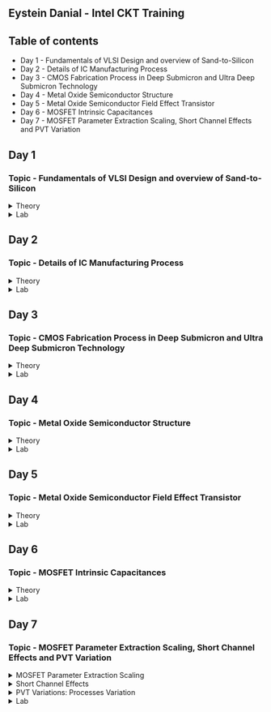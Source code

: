 ## Eystein Danial - Intel CKT Training
## Table of contents
* Day 1 - Fundamentals of VLSI Design and overview of Sand-to-Silicon
* Day 2 - Details of IC Manufacturing Process
* Day 3 - CMOS Fabrication Process in Deep Submicron and Ultra Deep Submicron Technology
* Day 4 - Metal Oxide Semiconductor Structure
* Day 5 - Metal Oxide Semiconductor Field Effect Transistor
* Day 6 - MOSFET Intrinsic Capacitances
* Day 7 - MOSFET Parameter Extraction Scaling, Short Channel Effects and PVT Variation

## Day 1
### Topic - Fundamentals of VLSI Design and overview of Sand-to-Silicon
<Details>
 <summary>Theory</summary>
 
 **Overview of VLSI Design**
* **Packaged Chip**  
  - Packaging of silicon die with plastic case to protect the die. The Central Part of the Chip is call die.
  ![image](https://user-images.githubusercontent.com/121995963/212446810-49006395-7b92-4ecd-ab18-f5d289adf246.png)

  * Examples types of packaging:
    * System in a package (SIP)
      - A system in package, or SiP, is a way of bundling two or more ICs inside a single package. This is in contrast to a system on chip, or SoC, where the functions         on those chips are integrated onto the same die.
      ![image](https://user-images.githubusercontent.com/121995963/212447058-7238737a-c6d0-402f-b5e3-61395582998a.png)

    * Dual in-line package (DIP)
      - An electronic component package with a rectangular housing and two parallel rows of electrical connecting pins. The package may be through-hole mounted to a           printed circuit board (PCB) or inserted in a socket.
      ![image](https://user-images.githubusercontent.com/121995963/212447020-65137fc0-1fa8-4a6c-9769-4be4e34637cd.png)

    * Quad-flat no-leads (QFN)
      - Flat no-leads, also known as micro leadframe (MLF) and SON (small-outline no leads), is a surface-mount technology, one of several package technologies that           connect ICs to the surfaces of PCBs without through-holes. Flat no-lead is a near chip scale plastic encapsulated package made with a planar copper lead frame         substrate.
      
      ![image](https://user-images.githubusercontent.com/121995963/212447142-a416b274-78e9-4c14-8958-f19887cb5013.png)

    * Ball grid array (BGA)
      - A ball grid array (BGA) is a type of surface-mount packaging (a chip carrier) used for integrated circuits. BGA packages are used to permanently mount devices         such as microprocessors. A BGA can provide more interconnection pins than can be put on a dual in-line or flat package
      ![image](https://user-images.githubusercontent.com/121995963/212447167-ae4b244a-d7c3-40e0-8d0d-7f09022c6082.png)

 * **Die** 
    * Size is generally 1mmx1mm or 1mmx2mm
    * Made from a wafer which every single wafer consists of many die

 * **Inside the Die**
    * Digital  
        i) Consists of Gates, Muxes, Decoders, Counters, Resistors, FSMs etc which all are made by standard cells using semi custom VLSI design flow.
    * Analog and RF
        i) Consists of Clock: VCO and PLL.
        ii) Voltage Ref. and Reg.: Bandgap reference, LDO, DC-DC converter; Data: PRBS generator; Amplifiers and Filters.
        iii) Interfaces: ADC and DAC.
        iv) All are made using custom VLSI flow.
    * Memory and Memory Controller  
        i) Consists of Static Random Access Memory (SRAM) and SRAM controller.
        
  * **Moore's Law**
      * Moore's Law is the observation that the number of transistors in a dense integrated circuit (IC) doubles aboout every two years.
      * The feature size reduced by 1/square root of 2 times. 
      
  * **VLSI Design Methodology**
      * Field Programming gate array (FPGA) Design
        * Faster prototyping and cost-effective
        * A FPGA chip consist of input/output buffers, array of configurable logic blocks, and programmable interconnect structures.
        * By programming the RAM, accomplished to programmed the interconnects. 
        * Signal routing between the CLBs and the I/O blocks made by configurable switching matrice.
        
  * **ASIC**
      * Standard Cell based design
          * Prevalent full custorm design and requires development of a full custom mask set.
          * Commonly used logic cells are developed, characterized, and stored in a standard-cell library.
          * Constant height for all cells in a same technology.
          * Can have several version for different fan-out driving capability.
            ![image](https://user-images.githubusercontent.com/121995963/212448308-3c2cf5a7-1406-4658-a976-f8de551b5ae1.png)

      * Full Custom Design
          * The entire mask deisgn is done without using any library.
          * Development cost of such a design style is becoming higner.
          * All the analaog and RF design are full custorm design.
  
  * **Differences between FPGA & ASIC**
        ![image](https://user-images.githubusercontent.com/121995963/212448407-784aeb89-5c51-4ad1-9f6d-3e8acf04a863.png)

 * **VLSI Design Quality**  
    * **Testability**  
      - Design of testable chip  
      - Availability of good test fixture at speed.
    * **Yield and Manufacturability**  
      - Yield: No. of tested of chips/Total no. of Chips    
      - Functional Yield: Checks at lower speed  
      - Parametric Yield: Checks at required speed
    * **Reliability**  
      - Consist of ESD, EOS, Electromigration, Oxide breakdown, Power and ground bouncing, On-chip noise and cross-talk.
      
 * **Technology Upgradability**  
   * Rapid development of process technology results
      * Design of complatex chip in a shother time.
      * Techonology updated to new design rules.
      * Updating the mask to new design rules.
   
   * Design style must be flexible to technology update so that the design can be use back with minimal cost. 
   * Use advanced CAD tools to automatically generate physical layout.
 
 * **CAD Tools**  
   * CAD tools essential for timely deveopment of integirated circuits.
   * Executing using CAD tools can time consuming and computation intensive mechanistic parts of the design.
   * CAD techonology for VLSI Chip chip design can be categorzied into below areas:
      * High Level sysnthesis
      * Logic systhesis
      * Circuit optimization
      * Layout
      * Placement and routing
      * Simulation
      * Design Rules and Checking
      
  * **Package Technology**
     * Many high perfomanances VLSI chips can fail if various packagin contraints and parasitic have not included in the design phase, and lenght of bonding wire or          lead length  of the packge can create serious issue. ALl this can be solve if Chip designers should work closely with package designers.
 
 * **References Sand to Silicon:** https://community.intel.com/t5/Blogs/Intel/We-Are-Intel/From-Sand-to-Silicon-The-Making-of-a-Chip/post/1334092
</details>

<Details>
<summary>Lab</summary>
</details>


## Day 2
### Topic - Details of IC Manufacturing Process
<details>
 <summary>Theory</summary>
 
 **Analog IC Design Process** 
 **Process Flow of IC Design:**
![image](https://user-images.githubusercontent.com/121995963/212457913-43c8bdc3-404f-4d4d-8689-946f89aa8142.png)

 **Diferrences of Electrical, Physical & Test Design scope:**
 ![image](https://user-images.githubusercontent.com/121995963/212456977-0dbd2ddb-96d5-434f-87d9-19a25a7e57aa.png)

 **Analog IC Design Process and its Relation with CAD and PDK:**
![image](https://user-images.githubusercontent.com/121995963/212457325-bd086e9e-8dc2-49cc-82dc-9f57515205a9.png)


 **Comparisom of Analog and Digital Circuit:** 
 * ![image](https://user-images.githubusercontent.com/121995963/212457976-64b78a07-2a30-42f5-8997-39829fc3354b.png)

 
 **Role of Circuit Designer**
   * Physical implementation of the circuit has a major impact on perforamances, power and cost.
   * Design a practical circuit based on the device limit, technology constraint and physical implementation.
   * Need to have a good understanding of layout design, so that in less interation the design can be fridged.
   * Should always dissssed with the layout designer for better and efficient circuit design.

 **CMOS Technology**
 * **What is CMOS?**
    * Is a type of metal–oxide–semiconductor field-effect transistor (MOSFET) fabrication process that uses complementary and symmetrical pairs of p-type and n-type         MOSFETs for logic functions.[1] CMOS technology is used for constructing integrated circuit (IC) chips, including microprocessors, microcontrollers, memory chips       (including CMOS BIOS), and other digital logic circuits.
 
 * **Why CMOS Techonology?**
   * ![image](https://user-images.githubusercontent.com/121995963/212457479-51942a03-3896-4e2f-83f4-386c3c1eb463.png)
   * Comparison favours BJT, however similar comparison made from digital viewpoint would come up on the side of CMOS.
   * Since Large volume mixed-mode technology will be driven by digital demands, CMOS is an obvious choice.
 
 **Categorization of the CMOS Technology:**
   * Submicron Technology: Lmin ≥ 0.35 µm
   * Deep Submicron Technology (DSM): 0.1 µm ≤ Lmin ≤ 0.35 µm
   * Ultra-Deep Submicron Technology (UDSM): Lmin ≤ 0.1 µm
   * BiCMOS Technology: Lmin = 0.5 µm
 
 **CMOS Fabrication Process**
   1) Wafer Formation
      * Raw material used in CMOS Fabs is wafer or disk of silicon. 
   2) Photolithography
      * The silicon dioxide layer is covered with the photoresist material. It is a light-sensitive material that forms the coating over the surface of the SiO2               layer. It is useful in reducing the size of the transistors.
       * ![image](https://user-images.githubusercontent.com/121995963/212458530-3ba204f1-23bf-4d61-870b-0d5ae4862fed.png)

      * After the photoresist is applied on the silicon dioxide layer, a mask with the desired pattern is used as a medium to expose UV (Ultra-Violet) lights. The UV           light through the mask reaches the photoresist material. The exposed resist remains on the surface and the unexposed part is removed from the surface.
        * ![image](https://user-images.githubusercontent.com/121995963/212458534-2a16b609-d3f6-4a05-b70b-d3f9067e246c.png)
 
   3) Well and Channel Formation
       * N-well process: In a n-well process, the pMOS transistors are built in a n-well and the nMOS transistor is placed in the p-type substrate.
       * P-well process: In a p-well process, the nMOS transistors are built in a p-well and the pMOS transistor is placed in the n-type substrate. p-well processes            were used to optimize the pMOS transistor performance.
       * Twin-well process: Twin-well processes accompanied the emergence of n-well processes. A twinwell process allows the optimization of each transistor type.
       * Triple-well process: The triple-well process has emerged to provide good isolation between analog and digital blocks in mixed-signal chips; it is also used to          isolate high-density dynamic memory from logic.
        ![image](https://user-images.githubusercontent.com/121995963/212458676-1e45b2eb-4004-4e2b-ac76-33b240577a4d.png)

   4) Silicon Dioxide (Sio2) 
      * Oxidation of silicon is achieved by heating silicon wafers in an oxidizing atmospthere The following are some approaches:
         * Wet Oxidation: When the oxidizing atmosphere contains water vapor.
         * Dry OixidatationL when the oxidizing atmosphere is pure oxygen.
         * Atomic Layer Deposition: when a thin layer (materail A) is attached to a surface then a chemical (Material B) is introduced to produe a thin layer of the              required layer.
   5) Isolation
      * Devices in a CMOS process need to be isolated from one another so that they do not have unexpected interactions.
      * The transistor gate consists of a thin gate oxide layer.
      * The thick oxide used to be formed by a process called Local Oxidation of Silicon (LOCOS).
      * A problem with LOCOS-based processes is the transition between thick andthin oxide, which extended some distance laterally to form a so-called bird’s beak.
      * Starting around the 0.35 µm node, shallow trench isolation (STI) was introduced to avoid the problems with LOCOS.
      * STI forms insulating trenches of SiO2 surrounding the transistors (everywhere except the active area).
 
   6) Gate Oxide
      * This process is to form the oxide for the transistor. 
 
   7) Gate and Source/Drain Formations
      * Grow gate oxide wherever transistors are required (area = source + drain + gate)––elsewhere there will be thick oxide or trench isolation.
      * Deposit polysilicon on chip
      * Pattern polysilicon (both gates and interconnect)
      * Etch exposed gate oxid
      * Implant pMOS and nMOS source/drain regions

   8) Contacts and Metallization
      * Contact cuts are made to source, drain, and gate according to the contact mask. These are holes etched in the dielectric after the source/drain formation.
      * Older processes commonly use aluminum (Al) for wires, although newer ones offer copper (Cu) for lower resistance.
      * Tungsten (W) can be used as a plug to fill the contact holes (to alleviate problems of aluminum not conforming to small contacts)
 
   9) Passivation
      * The final processing step is to add a protective glass layer called passivation or over glass that prevents the ingress of contaminants.
      * Openings in the passivation layer, called overglass cuts, allow connection to I/O pads and test probe points if needed.
 
  10) Metrolgy 
      * Is the science of measuring. Everything that is built in a semiconductor process has to be measured to give feedback to the manufacturing process.

 **Illustration of N-Well Process for CMOS Fabrication**
 * Step1: Substrate
 # ![image](https://user-images.githubusercontent.com/121995963/212459286-5b987425-8a9d-4c0e-ae11-1592f4c68367.png)
 
 * Step2: Oxidation
 # ![image](https://user-images.githubusercontent.com/121995963/212459290-0bc74373-e83c-4e1c-a236-237fa215356c.png)
 
 * Step3: Photoresist
 # ![image](https://user-images.githubusercontent.com/121995963/212459299-2fa561d5-c574-4bb1-9477-a425ad252f65.png)
 
 * Step4: Masking
 # ![image](https://user-images.githubusercontent.com/121995963/212459304-3429e648-013f-465e-9540-22be5bc19e80.png)
 
 * Step5: Photoresist removal
 # ![image](https://user-images.githubusercontent.com/121995963/212459313-20126026-fc31-4708-95e5-8cee8bfcb07f.png)
 
 * Step6: Removal of SiO2 using acid etching
 # ![image](https://user-images.githubusercontent.com/121995963/212459317-74929ed1-f4e5-4567-9147-266e6bd1710c.png)
 
 * Step7: Removal of photoresist
 # ![image](https://user-images.githubusercontent.com/121995963/212459326-e0d51b95-a84f-4b10-9f25-3b6796854642.png)
 
 * Step8: Formation of the N-well
 # ![image](https://user-images.githubusercontent.com/121995963/212459333-ca6d5331-9fcf-4561-8335-d6b82ac7329f.png)
 
 * Step9: Removal of SiO2
 # ![image](https://user-images.githubusercontent.com/121995963/212459337-4de4f001-a9f6-4717-9575-52fd8417c309.png)
 
 * Step10: Deposition of polysilicon
 # ![image](https://user-images.githubusercontent.com/121995963/212459343-fe938ea3-5734-41f2-860d-0d6049b25228.png)
 
 * Step11: Removing  the  layer barring a small area for the Gates
 # ![image](https://user-images.githubusercontent.com/121995963/212459352-65ea292a-5714-4abc-bb98-297afb34f519.png)
 
 * Step12: Oxidation process
 # ![image](https://user-images.githubusercontent.com/121995963/212459360-46012abd-0b18-4f60-95e2-d27817debdb9.png)
 
 * Step13: Masking and N-diffusion
 Masking:
 # ![image](https://user-images.githubusercontent.com/121995963/212459365-7c259a3f-4bde-4f6c-a7cd-bdb0dac5b462.png)
 
 N-diffusion:
 # ![image](https://user-images.githubusercontent.com/121995963/212459373-ee42a094-fbc0-41dd-8427-2f43dc01c250.png)
 
 *Step14: Oxide stripping
 # ![image](https://user-images.githubusercontent.com/121995963/212459393-b0eba6bb-f806-4bee-abcb-b1ae2ce63c13.png)
 
 *Step15: P-diffusion
 # ![image](https://user-images.githubusercontent.com/121995963/212459400-eb377413-140c-4cd6-8931-a51682fb7587.png)
 
 *Step16: Thick field oxide
 # ![image](https://user-images.githubusercontent.com/121995963/212459407-ec49a794-e2e7-4b71-8df8-4cdd5459c87d.png)
 
 *Step17: Metallization
 # ![image](https://user-images.githubusercontent.com/121995963/212459413-04150f3c-c304-47dd-aa51-98bc22d52e01.png)
 
 * Step18: Removal of excess metal
 # ![image](https://user-images.githubusercontent.com/121995963/212459415-268b5a85-b26d-43f4-b783-b2465597add1.png)
 
 *Step19: Terminals
 # ![image](https://user-images.githubusercontent.com/121995963/212459423-3033b653-8988-47e2-8fe1-777bf66e5d70.png)
 
 *Step20: Assigning the names of the terminals of the NMOS and PMOS
 # ![image](https://user-images.githubusercontent.com/121995963/212459436-72cd2579-e7c8-407f-9179-9f69e5fd3398.png)

 **Fabrication Process References:** https://www.watelectronics.com/understanding-cmos-fabrication-technology/#:~:text=20%20Steps%20of%20CMOS%20Fabrication%20Process%201%20Step2%3A,8%20Step9%3A%20Removal%20of%20SiO2%20...%20More%20items

**Sand to Silicon illutration:**
 ![image](https://user-images.githubusercontent.com/121995963/212457991-8c89d091-61c2-48da-b22e-d30bf806948a.png)
</details>

<Details>
<summary>Lab</summary>
[Fabrication-Process-and-Layout-Assignment Eystein.pdf](https://github.com/Sanchez2605/edanial/files/10741409/Fabrication-Process-and-Layout-Assignment.Eystein.pdf)
</details>


## Day 3
### Topic - CMOS Fabrication Process in Deep Submicron and Ultra Deep Submicron Technology
<details>
 <summary>Theory</summary>
 
**Disadvantange of the Submicron CMOS Process**
 Isolation of transistors:
  * The use of reverse bias pn junction to isolate transistors become impractical as the transistor sizes decrease. 
 
 * Local Oxidation of Silicon (LOCOS) Isolation Process
  1) A very this layer silicon dioxie is grown on the wafer, called as pad oxide. Then a layer of silicon nitride is deposited which is used as an oxdie barrier
  2) Then by thermal oxidation process thick oxide is grown in the exposed area.
  3) Lastly, the removal of the silicon nitride layer.
     * The limiation of this technique is the bird's beak effect and the surface area which is lost to this encroachment.
     * The advatages of LOCOS fabrication process is simple and higg oxide quality because LOCOS strcuture is thermally grown.
 
 ![image](https://user-images.githubusercontent.com/121995963/212460949-9426b08c-9e0e-437a-8153-0c45132ac4f2.png)

 **Sallow Trench Isolation Technology**
   * Shallow trench isolation (STI) allows closer spacing of transistors by eliminating the depletion region at the surface and Bird’s beak effect due to LOCOS process
   * Sallow Trench Isolation (STI) isolation process is the preferred isolation process for deep-submicron process because it completely avoids Bird’s beak shape            characteristics.
        a. Cover the wafer with pad oxide and silicon nitride.
        b. First etch nitride and pad oxide. Next, an anisotropic etch is made in the silicon to a depth of 0.4 to 0.5 microns.
        c. Grow a thin thermal oxide layer on the trench walls
        d. A CVD dielectric film is used to fill the trench
        e. A chemical mechanical polishing (CMP) step is used to polish back the dielectric layer until the nitride is reached. The nitride acts like a CMP stop layer.
        f. Densify the dielectric material at 900°C and strip the nitride and pad oxide.
  * STI is more suitable for the increased density in a small area because it allows forming smaller isolation regions.
  * The disadvantage is larger number of process steps.
 
 ![image](https://user-images.githubusercontent.com/121995963/212461111-a8b37f4f-684b-4e16-921e-9a5c2ee5fdca.png)

**Deep Submicron (DSM) CMOS Technology other uses**
 * A deep n-wellthat can be utilized to reduce substrate noise coupling.
 * A MOS Varactor that can be used to make volatage controlled osillators 
 
 **Different Types of Resistor in Deep Submicron (DSM) CMOS Technology**  
 # ![image](https://user-images.githubusercontent.com/121995963/212461642-a0b62304-ee18-4ec5-96f8-cb0e5399d115.png)
 # ![image](https://user-images.githubusercontent.com/121995963/212461650-f6113eee-943c-44e7-8053-00bc556182b1.png)

**Typical Deep Submicron (DSM) CMOS Fabrication Process**  
    Major Fabrication Steps for a DSM CMOS Process  
      1) p and n wells  
      2) Shallow trench isolation  
      3) Threshold shift and anti-punch through implants  
      4) Thin oxide and gate polysilicon  
      5) Lightly doped drains and sources  
      6) Sidewall spacer  
      7) Heavily doped drains and sources  
      8) Siliciding (Salicide and Polycide)  
      9) Bottom metal, tungsten plugs, and oxide  
      10) Higher level metals, tungsten plugs/vias, and oxide  
      11) Top level metal, vias and protective oxide   
 
 **Deep Submicron (DSM) CMOS Fabrication Process** 
 * Step 1: n and p well Creation: 
 ![image](https://user-images.githubusercontent.com/121995963/212461850-e9e8d122-97a9-4a38-80fe-716e91f81fcb.png)
 
 * Step 2: Sallow Trench Isolation 
  * The shallow trench isolation (STI) electrically isolates one region/transistor from another.
 ![image](https://user-images.githubusercontent.com/121995963/212461904-dd9f195d-3454-4b51-85c2-137f4aa0eb8b.png)
 
 * Step 3: Threshold Shift and Anti-Punch Through Implants
  * The natural thresholds of the NMOS is about 0V and of the PMOS is about –1.2V. An p-implant is used to make the NMOS harder to invert and the PMOS easier resulting     in threshold voltages balanced around zero volts.
  * Also an implant can be applied to create a higher-doped region beneath the channels to prevent punch-through from the drain depletion region extending to source       depletion region.
 ![image](https://user-images.githubusercontent.com/121995963/212461938-5d656194-2702-42b7-9e12-81a7de9fa03e.png)
 
 * Step 4: Thin Oxide and Polysilicon Gates
   * A  thin oxide is deposited followed by polysilicon. These layers are removed where they are not wanted.
   ![image](https://user-images.githubusercontent.com/121995963/212462012-2858a2f1-fc40-44c1-bf3b-65f8cb649877.png)

 * Step 5: Lightly Doped Drains and Sources
   * A lightly-doped implant is used to create a lightly-doped source and drain next to the channel of the MOSFETs.
   ![image](https://user-images.githubusercontent.com/121995963/212462052-c8681646-a244-46f9-8e7b-ce84d83d8a7c.png)

 * Step 6: Sidewall Spacers
   * A layer of dielectric is deposited on the surface and removed in such a way as to leave “sidewall spacers” next to the thin-oxide-polysilicon-polycide sandwich.        These sidewall spacers will prevent the part of the source and drain next to the channel from becoming heavily doped.
     ![image](https://user-images.githubusercontent.com/121995963/212462091-32e6014f-e949-43bc-9082-c3e3a6102250.png)

 * Step 7: Implantation of the Heavily Doped Sources and Drains
   * Note that not only does this step provide the completed sources and drains but allows for ohmic contact into the wells and substrate.
    ![image](https://user-images.githubusercontent.com/121995963/212462104-8d151311-9d2f-4e88-a58c-e260b6663db8.png)
 
 * Step 8: Siliciding (Salicide and Polycide)
   * This step reduces the resistance of the bulk diffusions and polysilicon and forms an ohmic contact with material on which it is deposited. .
     Salicide = Self-aligned silicide
    ![image](https://user-images.githubusercontent.com/121995963/212462162-e7f519e3-c5a1-40a9-adff-424497c2183e.png) 

 * Step 9: Intermediate Oxide Layer
   * An oxide layer is used to cover the transistors and to planarize the surface.
     ![image](https://user-images.githubusercontent.com/121995963/212462191-cdc87155-fe1e-44a5-8fed-42018b2fc5c4.png)

 * Step 10: First-Level Metal
   * Tungsten plugs are built through the lower intermediate oxide layer to provide contact between the devices, wells and substrate to the first-level metal.
     ![image](https://user-images.githubusercontent.com/121995963/212462208-9a6452f8-02cf-463e-b435-a97011a28209.png)

 * Step 11 – Second-Level Metal
    * The previous step is repeated for the second-level metal.
    ![image](https://user-images.githubusercontent.com/121995963/212462238-96ec05dc-fb3b-4355-b36a-ced1d4b83c26.png)

* Completed Fabrication
   * After multiple levels of metal are applied, the fabrication is completed with a thicker toplevel metal and a protective layer to hermetically seal the circuit        from the environment. Note that metal is used for the upper level metal vias. The chip is electrically connected by removing the protective layer over large            bonding pads.
 ![image](https://user-images.githubusercontent.com/121995963/212462281-01ca4ad2-60ae-458a-b98b-73d49f9d93cd.png)

**Summary of Deep Submicron (DSM) CMOS Fabrication Process**    
   * DSM technology typically has a minimum channel length between 0.35μm and 0.1μm  
   * DSM technology addresses the problem of excessive depletion region widths in junction isolation techniques by using shallow trench isolation  
   * DSM technology may have from 4 to 8 levels of metal  
   * Lightly doped drains and sources are a key aspect of DSM technology  
    
**Ultra Deep Submicron (UDSM) CMOS Technology**
 * Minimum length is less than 0.1 microns
 * Minimum feature size less than 100 nanometers
 * 22 nm drawn length
 * 5 nm lateral diffusion (12 nm gate length)
 * 1 nm transistor gate oxide
 * 8 layers of copper interconnect
 * Specialized processing is used to increase drive capability and maintain low off currents
        
**Advantage of UDSM CMOS Technology**
 * Digital Viewpoint:
   * Improved Ion/Ioff
   * Reduced gate capacitance
   * Higher drive current capability
   * Reduced interconnect density
   * Reduction of active power
        
 * Analog Viewpoint:
   * More levels of metal
   * Higher cutoff frequency
   * Higher capacitance density
   * Reduced junction capacitance per transconductance
   * More speed
        
**Disadvantage of UDSM CMOS Technology**
 * Analog Viewpoint:
   * Reduction in power supply resulting in reduced headroom
   * Gate leakage currents
   * Reduced small signal intrinsic gain
   * Increased nonlinearity
   * Increased noise and poorer matching
</details>

<Details>
<summary>Lab</summary>
[Day3-Assignment-DSM-and-UDSM-Fabrication-Process Eystein.pdf](https://github.com/Sanchez2605/edanial/files/10741421/Day3-Assignment-DSM-and-UDSM-Fabrication-Process.Eystein.pdf)

</details>

## Day 4
### Topic - Metal Oxide Semiconductor Structure
<details>
 <summary>Theory</summary>
 
 **Metal-Oxide-Semiconductor (MOS) Device Structure**
 * The capacitance of the MOS capacitor depends upon the voltage applied on the gate terminal.
 * Usually the body is grounded when the gate voltage is applied.
 * It is defined as the voltage at which there is no charge on the capacitor plates and hence there is no static electric field across the oxide
 ![image](https://user-images.githubusercontent.com/121995963/215647142-83a2f834-66ea-40bf-bb44-ed6641b5841a.png)
 
 ![image](https://user-images.githubusercontent.com/121995963/215649323-3046360f-d0ce-4058-a355-4648f3e92987.png)
 * At V(gate) > V(threshold), the capacitance is inverse proportional to frequency.

 **Fabrication**  
  * Oxidation: Process to create SiO2 on top of Silicon
  * Metallization: Process to deposit poly-silicon on top of SiO2.

 **Ideal MOS Junction or Capacitor**
 * Ideal Characteristics 
 * No charge in the device if V=0.
 # ![image](https://user-images.githubusercontent.com/121995963/215654088-cc7b171c-5e7f-4b15-bc47-9e2444f096a4.png)
 
 **Three Operation states of the MOSFET**
 
 **Accumulation Mode**
  
 Accumulation Mode( Vgs < 0 v)
 ![image](https://user-images.githubusercontent.com/121995963/215657929-ba00d0d7-6b6f-40a0-82c1-1ceb4729b69c.png)
 * Represents the Accumulation mode in which the Vgs (Gate to Source )applied is less than zero (Negative).
 * The negative charge tends to accumulate at the gate, because of these negative charges, the holes of the p-type substrate will get attracted underneath it. 
 
 **Depletion Mode (0 < V < Vt)**
                              
 ![image](https://user-images.githubusercontent.com/121995963/215658200-f2a07716-1054-4feb-835a-9fe9b2469bee.png)
 * The surface starts to deplete and the type of charge at the surface is -ve and gradually increases with the increase of voltage.
 * The voltage at the surface carrier concentration = to bulk carrier concentration, which called weak inversion.
 * The charge at the surface directly proportional to voltage.
                              
 **Strong Inversion Mode (Vgs > Vt)**
   
 ![image](https://user-images.githubusercontent.com/121995963/215660363-7612d2d7-5f24-467a-8b7e-f9f0aa9ac374.png)
 * At threshold voltage, a channel form at the surface of the semiconductor due to inversion charge.
 * Before threshold voltage, the charge comes from negatively charged ionized acceptor.
 * After threshold voltage, more charge comes from the electrons rather than depleting the holes
                               
                         
 **Non Ideal MOS Structure**
 
 * Effect if fixed charge Qf:
  * To create a zero charge non silicon negative volatage is required to give at gate terminal.
  * By applying a negative volute at gate the surface charge at silicon will be zero
  * Zero charge in the semiconductor conrresponds to flat-band condition of a MOS junctions.
 
 ![image](https://user-images.githubusercontent.com/121995963/215669766-fdbfe746-3ae9-40f7-857a-917609d8caec.png)

 * Effect of metal-semiconductor work function different, ɸms: 
 * Electrons area always move from higher energy level to lower energy level.
 * Electrons are transferred through wire.
 * To remove the electrons from the semicondutor surface, we have to provide a negative voltage to the gate.
![image](https://user-images.githubusercontent.com/121995963/215670166-ed7ea0f0-ae6c-4389-a8a6-aab4f0db39f5.png)

</details>

<Details>
<summary>Lab</summary>
 [Day4-Assignment-Metal-Oxide-Semiconductor-Structure.pdf](https://github.com/Sanchez2605/edanial/files/10753263/Day4-Assignment-Metal-Oxide-Semiconductor-Structure.pdf)
</details>
 

## Day 5
### Topic - Metal Oxide Semiconductor Field Effect Transistor
<details>
 <summary>Theory</summary>

 **MOSFET Structure**
 
 * MOSFET view in Top: 
 # ![image](https://user-images.githubusercontent.com/121995963/215696938-c6bb4fa3-f6fd-49eb-a64d-a5762071550c.png)

 * MOSFET view in Front: 
 #  ![image](https://user-images.githubusercontent.com/121995963/215699369-7c048125-e578-4dbc-8ea1-a579cd4f3653.png)

 * N-MOSFET and P-MOSFET symbols:
 # ![image](https://user-images.githubusercontent.com/121995963/215697263-7da4b000-2897-4a65-a624-44df95802401.png)

 **MOSFET Operation (N-Channel Enchancment)**
 
 * When this MOSFET is activated as ON this condition results in the maximum amount of the current flow through the device. This type of MOSFET is defined as N-channel MOSFET.

 ![image](https://user-images.githubusercontent.com/121995963/215698097-382963f3-84a3-4f91-b9ff-01852ce5bc43.png)
  
**MOSFET Operation**
 
 Case 1: Cutoff
 * Gate voltage lower than threshold voltage, Vgs < Vt.
 * No channel form between source and drain.
                                                       
 Case 2: Linear Operation
 * Gate voltage slightly above threshold voltage, Vgs - Vt >= Vds. 
 * N-channel start to form between drain and source.
 * Current flow from drain to source, Id.
 * Id increase linearly with Vgs increase.
                                                       
 Case 3: Saturation Mode
 * Gate voltage much more higher than threshold voltage, Vgs - Vt < Vds
 * At saturation point, the curent from drain to source is saturated even the Vds keep increasing

 **MOSFET Channel Profile:**
                                                                       
 ![image](https://user-images.githubusercontent.com/121995963/215699988-270cdd83-b85b-472a-88b0-fd0a304fd503.png)
                                                                       
  **MOSFET Operation (P-Channel Enchancment)**
                                                                       
  * A P-channel MOSFET uses hole flow as the charge carrier, which has less mobility than the electron flow used in N-channel MOSFETs.
  * The main difference is that P-channel MOSFETs require a negative voltage from the gate to the source (VGS) to turn on (as opposed to an N-channel MOSFET, which requires a positive VGS voltage)
  * This makes P-channel MOSFETs the ideal choice for high-side switches.
                                                                       
 ![image](https://user-images.githubusercontent.com/121995963/215700784-dc32353e-4778-40a2-8edb-048e0f740fed.png)

 **Different between N and P Channel:** 
 
  ![image](https://user-images.githubusercontent.com/121995963/215697564-113128a3-c4fc-4958-b0de-95ee08c81841.png)
                                                                       
**Comparison between BJT, FET and MOSFET**
         
 ![image](https://user-images.githubusercontent.com/121995963/215700932-5d335742-41c8-429f-bf44-a69b0fb7fab6.png)

 </details>
 
<details>
<summary>Lab</summary>
</details>
 
## Day 6
### Topic - MOSFET Intrinsic Capacitances
<details>
 <summary>Theory</summary>
 
 **Intrisic Capacitances: Cutoff Region** 
 
 * Gate oxide capacitances between the gate and channel overlap
 * Also its frngging capacitances between the gate and the source/drain regions
 * Cgso = Cgdo = Cox * W * Ld
 * No channel relate capacitances
 
![image](https://user-images.githubusercontent.com/121995963/216217463-b5efaf2f-432e-46ac-a622-49661e7cf483.png) 
 
  **Intrisic Capacitances: Linear Region** 
* Cgso: gate-source overlap capacitance.
* Cgdo: gate-drain overlap capacitance.
* Cdb: drain-bulk reverse bias junction capacitance.
* Csb: source-bulk reverse bias junction capacitance.
* Cgsch: gate-channel oxide capacitance at source side.
* Cgdch: gate-channel oxide capacitance at source side.
* Cch-b: channel-bulk capacitance
* There are additional capacitance compared to cutoff due to channel form between source and drain
 
![image](https://user-images.githubusercontent.com/121995963/216217491-967f7e44-43c5-4867-9232-fdeaff4d446a.png)
 
**Intrisic Capacitances: Saturatio Region** 
* Cgso: gate-source overlap capacitance.
* Cgdo: gate-drain overlap capacitance.
* Cdb: drain-bulk reverse bias junction capacitance.
* Csb: source-bulk reverse bias junction capacitance.
* Cgsch: gate-channel oxide capacitance at source side.
* Cch-b: channel-bulk capacitance
* Cdb change because depletion region is bigger
* There is no Cgdch due to pinch off 
 
![image](https://user-images.githubusercontent.com/121995963/216217551-c14771f8-e1ad-4d41-846e-dcb86ca91058.png)

![image](https://user-images.githubusercontent.com/121995963/216217170-dd3ae203-749d-4be1-a5f8-8a138c87c5d7.png)

</details>

<details>
<summary>Lab</summary>
</details>
 
 ## Day 7
### Topic - MOSFET Parameter Extraction Scaling, Short Channel Effects and PVT Variation
<details>
 <summary> MOSFET Parameter Extraction Scaling</summary>
 
 
 **MOSFET Level1 Model Paramater:**
 1. Vt0: Zero Body biases threshold voltage
 2. y(Gamma): Body bias parameter
 3. Lambda: Channel Length Modulation
 4 KN: Transconductance parameter
 5 PHI: Surface potential
 
 ![image](https://user-images.githubusercontent.com/121995963/216221930-c59e93e4-895f-4912-bf68-ce1ea959a206.png)

**MOSFET Scaling**
 
 * Scaling of a MOS transistor means reducing the critical parameter of the device
 * To improve some performance features such as Speed, Application, Power Dissipation, while keeping the basic operational characteristics unchanged.
 
 **Advantages of scaling in MOSFET:**
 
 1) Packaging Density: The packing density of the device improves as a result of scaling hence we can fit more transistors in the same space as before.
 2) Size Chip: As we can pack more number of transistors in the same space hence we can decrease the overall area of the chip
 3) Multifunction of Chip: As transistor size is reduced we can make multifunctional chips by reducing the area of chips.
 
 **Disadvantages of Scaling**
 1) Effect on SiO2 thickness – on scaling oxide thickness eventually a sage will reach when oxide will lose its dielectric property.
 2) Subthreshold current – The carrier in the channel can be increased by increasing VDS voltage & also potential barrier can be reduced even VGS < VT. Thus, resulting current through the channel for higher values of VDS is called sub-threshold current.
 3) Noise problem – Scaling process inevitably results in noise problem, which degrades the reliability of high density chip.
**Types of Scaling in MOSFETs:**
 
 1) Constant Field Scaling
  * Attempts to preserve the magnitude of internal electric fields in the MOSFET, while the dimensions are scaled down by a factor of S.
  * Charge densities must be increased by a factor of S in order to maintain the field conditions.
 ![image](https://user-images.githubusercontent.com/121995963/216255295-80ab180b-b697-4c77-a25e-98684c875dbe.png)
 
![image](https://user-images.githubusercontent.com/121995963/216255310-c89d80f6-2576-4b9f-aff6-9a4f3895c595.png)
 
 2) Constant Voltage  Scaling
  * All dimension of the MOSFET ar reduced by a factor of S.
  * The power supply voltage and the terminal volrage remain unchanged
  * The doping densities must be increased by factor of S(2) to preserve the charge field relations
 ![image](https://user-images.githubusercontent.com/121995963/216256297-4140572e-71fb-4f19-a165-9b7f85044c24.png)
 
![image](https://user-images.githubusercontent.com/121995963/216256314-d4b4b9c9-c902-4211-973b-afedc1d28618.png)
</details>

 <details>
   <summary>Short Channel Effects</summary>
  
 **Short Channel Effect**
  
  * A MOSFET device is considered to be short when the channel length is the same order of magnitude as the depletion layer widths (Xdb, Xds) of the source and drain juntion.
  * Aslo can be defined as Short channel device if the effective channel lenght equal to the source and drain juntion depth xj.
  * As the channel lenght L is reduced to increase both the operation speed and the number of components per chip arise.
    
  ![image](https://user-images.githubusercontent.com/121995963/216262667-abb36f6b-51d1-4396-b193-e7581a3255b2.png)

  * The short channel effects are attributed to two physical phenomena:
   1) the limitation imposed on electron drift characteristics in the channel.
   2) the modification of the threshold voltage due to the shortening channel lenght.
  

  **7 different short channel effects established :**
   1) Drain Induced Barrier Lowering
      * Increases in drain voltage reduces the barrier face by electrons or holes in the source allowing them to go from ssource to drain where gate voltage remain uncharged.
      * Gate looses the contorl of flow of current throug MOS and become as good as redundant. 
      * The channel current that flows under this conditions (VGS<VT0) is called the sub-threshold current.
                                                                       
 ![image](https://user-images.githubusercontent.com/121995963/216262884-cdff4d64-e4bb-40c3-9a01-51f2be950178.png)

   2) Mobility degradation or surface scattering
       * Frm small geometry MOSFETs the electrons monility in the channel depends on a two dimensional electric filed (Ex, Ey). 
       * The surface scattering occurs when electrons are accelarated towards the surface by vertical compenent of the electric filed Ex.
       * Causes a reduction in the mobility
       * The average surface mobility is about hald as much as that of the bulk mobility
                                                                       
  ![image](https://user-images.githubusercontent.com/121995963/216264558-2e65bc40-a5ca-4d01-b7dc-cf54a4e53dc4.png)
                                                                     
  3) Velocity Saturation
     * The electron velocity is related to the electric filed through the mobility: V=uE
     * For higher field the velocity does not increase with electric field, we have defradation of mobility because of scattering by vertical field. 
     * This leads to earlier saturation of current. 
     * The velocity saturation reduces the transconductance of short-channel devices in the saturation condition.
       ![image](https://user-images.githubusercontent.com/121995963/216266131-3fae76b6-f538-4b0e-a540-02f373f8681f.png)

  4) Impact Ionization
     * The presence of high longitudinal fields can accelerate electrons that may be able of ionizing Si atoms by impacting against them
     * Most of the e- are attracted by the drains, so it has a higher concentration of holes near the sources.
     * If the holes concentration on the sources is able to creates a voltage drop on the source-substante n-p juntion of about 0.6V then 
         i) e- injected from source to substrate
         ii) e- travel towards the drain, increasing their energy and create new e-h pairs
         iii) e- may escape the drai fields and affect other devices.
![image](https://user-images.githubusercontent.com/121995963/216269201-ccc680a3-8b4f-49e3-aac0-1a5158a8974e.png)

  5) Hot Electrons
     * Caused by electrons flowing in the channel for large VDS
     * e- arriving at the Si-Si02 interface with enough kinetic evergy >3.1ev to surmount the surface potential barrier are injected into the oxide.
     * This may degrade permanently the C-V characteristics of a MOSFETs.
  
 6) Sub threshold conduction
   * When the gate voltage is high, the transistor is strongly ON. When the gate falls below Vt, the exponential decline in current appears as a straight line on the logarithmic scale.
   * This regime of Vgs < Vt is called weak inversion
   * The subthrehold leakage current increases significantly with Vds because of drain-induced barrier lowering.
   * There is lower limit on Ids set by drain junction leakage that is excerbated by the negative gate voltage. 
  ![image](https://user-images.githubusercontent.com/121995963/216272357-9daf9752-8369-4b21-a2e0-988f57851239.png)

 7) Vt toll off
 </details>

<details>
<summary>PVT Variations: Processes Variation</summary>
 
  **Variation in the process parameters:**
  * impurity concentration densities
  * oxide thicknesses
  * diffusion depths
  
  * These are caused b non-uniform conditions during the deposition and/or the diffusion of the impurities.
  * This introduces the variation of the sheet resistances and threhold voltage of transistor.

 **Variation in the dimensions:**
  * width and length variation of MOS Transistors, resistors and capacitors.
  * mismatches is emitter area in Bipolar devices.
 
 * Thse are caused by limited resolution of photolithographic process.
 * This changes the device performances in the circuit.
 
 **Process Corners**
 
 There are 5 process corners:
 1. TT ( Typical Typical): NMOS and PMOS Typical
 2. SS (Slow Slow) : NMOS Slow and PMOS Slow
 3. FF (Fast Fast) : NMOS Fast and PMOS Fast
 4. SF (Slow Fast) : NMOS Slow and PMOS Fast
 5. FS (Fast Slow) : NMOS Fast and PMOS Slow
 
 ![image](https://user-images.githubusercontent.com/121995963/216277312-99a25c57-8073-47be-ac35-88210ca99767.png)
 
</details> 
  
<details>
<summary>Lab</summary>
</details>
 
